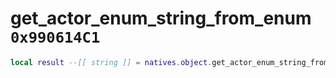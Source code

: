 # get_actor_enum_string_from_enum `0x990614C1`

```lua
local result --[[ string ]] = natives.object.get_actor_enum_string_from_enum(_actorEnum --[[ number ]])
```
